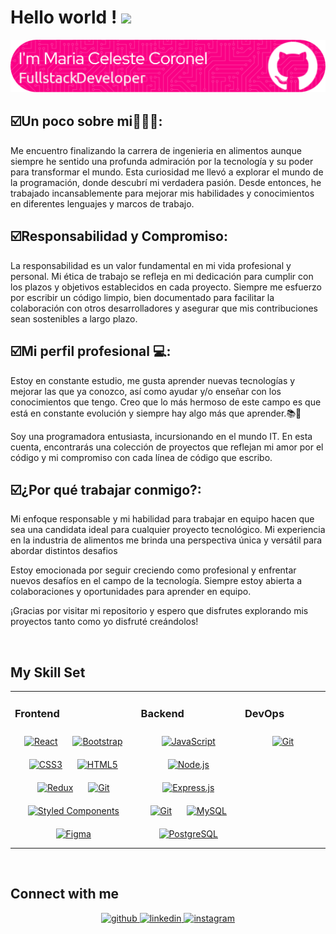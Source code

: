 
  ## <h1>Hello world ! <img src="https://github.com/TheDudeThatCode/TheDudeThatCode/blob/master/Assets/Earth.gif" width="30px"></h1> 

<img src="https://github.com/MCCoronel/MCCORONEL/blob/main/github-header-image%20(4).png" width="990px">
 
<h2>☑️Un poco sobre mi🙋🏾‍♀️:</h2>
Me encuentro finalizando la carrera de ingenieria en alimentos aunque siempre he sentido una profunda admiración por la tecnología y su poder para transformar el mundo. Esta curiosidad me llevó a explorar el mundo de la programación, donde descubrí mi verdadera pasión. Desde entonces, he trabajado incansablemente para mejorar mis habilidades y conocimientos en diferentes lenguajes y marcos de trabajo. 

<h2>☑️Responsabilidad y Compromiso:</h2>

La responsabilidad es un valor fundamental en mi vida profesional y personal. Mi ética de trabajo se refleja en mi dedicación para cumplir con los plazos y objetivos establecidos en cada proyecto. Siempre me esfuerzo por escribir un código limpio, bien documentado para facilitar la colaboración con otros desarrolladores y asegurar que mis contribuciones sean sostenibles a largo plazo.

<h2>☑️Mi perfil profesional 💻:</h2>
<p></p>Estoy en constante estudio, me gusta aprender nuevas tecnologías y mejorar las que ya conozco, así como ayudar y/o enseñar con los conocimientos que tengo. Creo que lo más hermoso de este campo es que está en constante evolución y siempre hay algo más que aprender.📚📖 </p>

<p>Soy una programadora entusiasta, incursionando en el mundo IT. En esta cuenta, encontrarás una colección de proyectos que reflejan mi amor por el código y mi compromiso con cada línea de código que escribo.</p>

<h2>☑️¿Por qué trabajar conmigo?:</h2>

Mi enfoque responsable y mi habilidad para trabajar en equipo hacen que sea una candidata ideal para cualquier proyecto tecnológico. Mi experiencia en la industria de alimentos me brinda una perspectiva única y versátil para abordar distintos desafios

Estoy emocionada por seguir creciendo como profesional y enfrentar nuevos desafíos en el campo de la tecnología. Siempre estoy abierta a colaboraciones y oportunidades para aprender en equipo.

¡Gracias por visitar mi repositorio y espero que disfrutes explorando mis proyectos tanto como yo disfruté creándolos!  

<br/>  

## My Skill Set  
<table><tr><td valign="top" width="40%"> 

### Frontend  
<div align="center">  
<a href="https://reactjs.org/" target="_blank"><img style="margin: 10px" src="https://profilinator.rishav.dev/skills-assets/react-original-wordmark.svg" alt="React" height="50" /></a>  
<a href="https://getbootstrap.com/docs/3.4/javascript/" target="_blank"><img style="margin: 10px" src="https://profilinator.rishav.dev/skills-assets/bootstrap-plain.svg" alt="Bootstrap" height="50" /></a>  
<a href="https://www.w3schools.com/css/" target="_blank"><img style="margin: 10px" src="https://profilinator.rishav.dev/skills-assets/css3-original-wordmark.svg" alt="CSS3" height="50" /></a>  
<a href="https://en.wikipedia.org/wiki/HTML5" target="_blank"><img style="margin: 10px" src="https://profilinator.rishav.dev/skills-assets/html5-original-wordmark.svg" alt="HTML5" height="50" /></a>  
<a href="https://redux.js.org/" target="_blank"><img style="margin: 10px" src="https://profilinator.rishav.dev/skills-assets/redux-original.svg" alt="Redux" height="50" /></a>  
<a href="https://github.com/" target="_blank"><img style="margin: 10px" src="https://profilinator.rishav.dev/skills-assets/git-scm-icon.svg" alt="Git" height="50" /></a>  
<a href="https://styled-components.com/" target="_blank"><img style="margin: 10px" src="https://profilinator.rishav.dev/skills-assets/styled-components.png" alt="Styled Components" height="50" /></a>  
<a href="https://www.figma.com/" target="_blank"><img style="margin: 10px" src="https://profilinator.rishav.dev/skills-assets/figma-icon.svg" alt="Figma" height="50" /></a>  
</div>

</td><td valign="top" width="33%">



### Backend  
<div align="center">  
<a href="https://www.javascript.com/" target="_blank"><img style="margin: 10px" src="https://profilinator.rishav.dev/skills-assets/javascript-original.svg" alt="JavaScript" height="50" /></a>  
<a href="https://nodejs.org/" target="_blank"><img style="margin: 10px" src="https://profilinator.rishav.dev/skills-assets/nodejs-original-wordmark.svg" alt="Node.js" height="50" /></a>  
<a href="https://expressjs.com/" target="_blank"><img style="margin: 10px" src="https://profilinator.rishav.dev/skills-assets/express-original-wordmark.svg" alt="Express.js" height="50" /></a>  
<a href="https://github.com/" target="_blank"><img style="margin: 10px" src="https://profilinator.rishav.dev/skills-assets/git-scm-icon.svg" alt="Git" height="50" /></a>  
<a href="https://www.mysql.com/" target="_blank"><img style="margin: 10px" src="https://profilinator.rishav.dev/skills-assets/mysql-original-wordmark.svg" alt="MySQL" height="50" /></a>  
<a href="https://www.postgresql.org/" target="_blank"><img style="margin: 10px" src="https://profilinator.rishav.dev/skills-assets/postgresql-original-wordmark.svg" alt="PostgreSQL" height="50" /></a>  
</div>

</td><td valign="top" width="33%">



### DevOps  
<div align="center">  
<a href="https://github.com/" target="_blank"><img style="margin: 10px" src="https://profilinator.rishav.dev/skills-assets/git-scm-icon.svg" alt="Git" height="50" /></a>  
</div>

</td></tr></table>  

<br/>  


## Connect with me  
<div align="center">
<a href="https://github.com/https://github.com/MCCoronel" target="_blank">
<img src=https://img.shields.io/badge/github-%2324292e.svg?&style=for-the-badge&logo=github&logoColor=white alt=github style="margin-bottom: 5px;" />
</a>
<a href="https://linkedin.com/in/www.linkedin.com/in/mcelestecrnl" target="_blank">
<img src=https://img.shields.io/badge/linkedin-%231E77B5.svg?&style=for-the-badge&logo=linkedin&logoColor=white alt=linkedin style="margin-bottom: 5px;" />
</a>
<a href="https://instagram.com/https://www.instagram.com/mcelestecrnl/" target="_blank">
<img src=https://img.shields.io/badge/instagram-%23000000.svg?&style=for-the-badge&logo=instagram&logoColor=white alt=instagram style="margin-bottom: 5px;" />
</a>  
</div>  
  

<br/>
